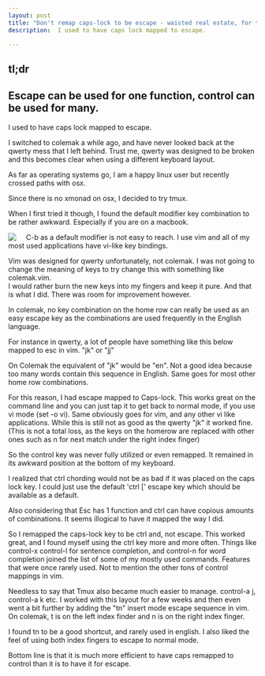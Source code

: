 ```yaml
---
layout: post
title: "Don't remap caps-lock to be escape - waisted real estate, for the fussy keyboard connoisseurs"
description:  I used to have caps lock mapped to escape.  

---
```



tl;dr
------
Escape can be used for one function, control can be used for many.
-------------------------------------------------------------------

I used to have caps lock mapped to escape. 

I switched to colemak a while ago, and have never looked back at the qwerty mess that I left behind.  Trust me, qwerty was designed to be broken and this becomes clear when using a different keyboard layout.

As far as operating systems go, I am a happy linux user but recently crossed paths with osx.

Since there is no xmonad on osx, I decided to try tmux.

When I first tried it though, I found the default modifier key combination to be rather awkward.  Especially if you are on a macbook.

<img src = 'http://localhost:4000/images/macbook_air_keyboard.jpg' style="float:left;padding-right:20px"/>

C-b as a default modifier is not easy to reach.  I use vim and all of my most used applications have vi-like key bindings.

Vim was designed for qwerty unfortunately, not colemak.  I was not going to change the meaning of keys to try change this with something like colemak.vim.  
I would rather burn the new keys into my fingers and keep it pure.  And that is what I did. There was room for improvement however.

In colemak, no key combination on the home row can really be used as an easy escape key as the combinations are used frequently in the English language.

For instance in qwerty, a lot of people have something like this below mapped to esc in vim.
"jk" or "jj"

On Colemak the equivalent of "jk" would be "en".  Not a good idea because too many words contain this sequence in English.  Same goes for most other home row combinations.

For this reason, I had escape mapped to Caps-lock.  This works great on the command line and you can just tap it to get back to normal mode, if you use
vi mode (set -o vi).  Same obviously goes for vim, and any other vi like applications.  While this is still not as good as the qwerty "jk" it worked fine.
(This is not a total loss, as the keys on the homerow are replaced with other ones such as n for next match under the right index finger)

So the control key was never fully utilized or even remapped.  It remained in its awkward position at the bottom of my keyboard.

I realized that ctrl chording would not be as bad if it was placed on the caps lock key.  I could just use the default 'ctrl \[' escape key which should be available as a default.

Also considering that Esc has 1 function and ctrl can have copious amounts of combinations.  It seems illogical to have it mapped the way I did.

So I remapped the caps-lock key to be ctrl and, not escape.  This worked great, and I found myself using the ctrl key more and more often.
Things like control-x control-l for sentence completion, and control-n for word completion joined the list of some of my mostly used commands.  Features that were once rarely used.  Not to mention the other tons of control mappings in vim.

Needless to say that Tmux also became much easier to manage.  control-a j, control-a k etc.
I worked with this layout for a few weeks and then even went a bit further by adding the "tn" insert mode escape sequence in vim.
On colemak, t is on the left index finder and n is on the right index finger.

I found tn to be a good shortcut, and rarely used in english.  I also liked the feel of using both index fingers to escape to normal mode.

Bottom line is that it is much more efficient to have caps remapped to control than it is to have it for escape. 
